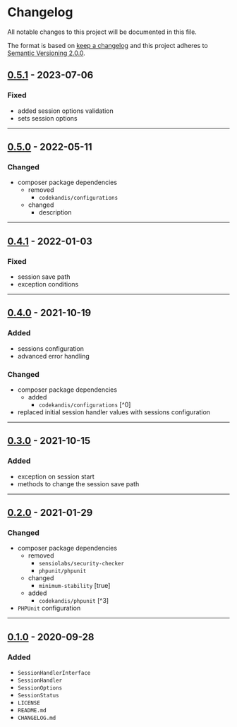 # Changelog

All notable changes to this project will be documented in this file.

The format is based on [keep a changelog][xtlink-keep-a-changelog]
and this project adheres to [Semantic Versioning 2.0.0][xtlink-semantic-versioning].

## [0.5.1] - 2023-07-06

### Fixed

* added session options validation
* sets session options

[0.5.1]: https://github.com/codekandis/sessions/compare/0.5.0..0.5.1

---
## [0.5.0] - 2022-05-11

### Changed

* composer package dependencies
  * removed
    * `codekandis/configurations`
  * changed
    * description

[0.5.0]: https://github.com/codekandis/sessions/compare/0.4.1..0.5.0

---
## [0.4.1] - 2022-01-03

### Fixed

* session save path
* exception conditions

[0.4.1]: https://github.com/codekandis/sessions/compare/0.4.0..0.4.1

---
## [0.4.0] - 2021-10-19

### Added

* sessions configuration
* advanced error handling

### Changed

* composer package dependencies
    * added
        * `codekandis/configurations` [^0]
* replaced initial session handler values with sessions configuration

[0.4.0]: https://github.com/codekandis/sessions/compare/0.3.0..0.4.0

---
## [0.3.0] - 2021-10-15

### Added

* exception on session start
* methods to change the session save path

[0.3.0]: https://github.com/codekandis/sessions/compare/0.2.0..0.3.0

---
## [0.2.0] - 2021-01-29

### Changed

* composer package dependencies
    * removed
        * `sensiolabs/security-checker`
        * `phpunit/phpunit`
    * changed
        * `minimum-stability` [true]
    * added
        * `codekandis/phpunit` [^3]
* `PHPUnit` configuration

[0.2.0]: https://github.com/codekandis/sessions/compare/0.1.0..0.2.0

---
## [0.1.0] - 2020-09-28

### Added

* `SessionHandlerInterface`
* `SessionHandler`
* `SessionOptions`
* `SessionStatus`
* `LICENSE`
* `README.md`
* `CHANGELOG.md`

[0.1.0]: https://github.com/codekandis/sessions/tree/0.1.0



[xtlink-keep-a-changelog]: http://keepachangelog.com/en/1.0.0/
[xtlink-semantic-versioning]: http://semver.org/spec/v2.0.0.html
